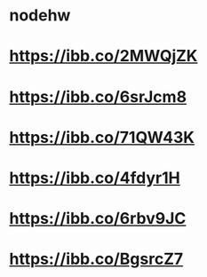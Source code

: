 # nodehw

# https://ibb.co/2MWQjZK

# https://ibb.co/6srJcm8

# https://ibb.co/71QW43K

# https://ibb.co/4fdyr1H

# https://ibb.co/6rbv9JC

# https://ibb.co/BgsrcZ7
